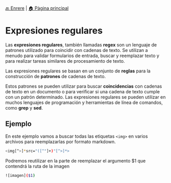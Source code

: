 [🔙 Enrere](../) | [🏠 Pàgina principal](http://danimrprofe.github.io/apuntes/)

# Expresiones regulares

Las **expresiones regulares**, también llamadas **regex** son un lenguaje de patrones utilizado para coincidir con cadenas de texto. Se utilizan a menudo para validar formularios de entrada, buscar y reemplazar texto y para realizar tareas similares de procesamiento de texto.

Las expresiones regulares se basan en un conjunto de **reglas** para la construcción de **patrones** de cadenas de texto.

Estos patrones se pueden utilizar para buscar **coincidencias** con cadenas de texto en un documento o para verificar si una cadena de texto cumple con un patrón determinado. Las expresiones regulares se pueden utilizar en muchos lenguajes de programación y herramientas de línea de comandos, como **grep** y **sed**.

## Ejemplo

En este ejemplo vamos a buscar todas las etiquetas `<img>` en varios archivos para reemplazarlas por formato markdown.

```bash
<img[^>]*src="([^"]+)"[^>]*>
```

Podremos reutilizar en la parte de reemplazar el argumento $1 que contendrá la ruta de la imagen

```bash
![imagen]($1)
```